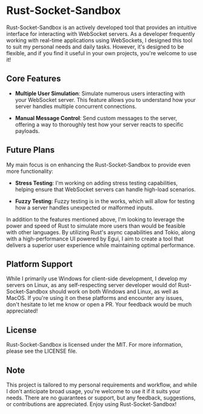 # Rust-Socket-Sandbox

Rust-Socket-Sandbox is an actively developed tool that provides an intuitive interface for interacting with WebSocket servers. As a developer frequently working with real-time applications using WebSockets, I designed this tool to suit my personal needs and daily tasks. However, it's designed to be flexible, and if you find it useful in your own projects, you're welcome to use it!

## Core Features

- **Multiple User Simulation**: Simulate numerous users interacting with your WebSocket server. This feature allows you to understand how your server handles multiple concurrent connections.

- **Manual Message Control**: Send custom messages to the server, offering a way to thoroughly test how your server reacts to specific payloads.

## Future Plans

My main focus is on enhancing the Rust-Socket-Sandbox to provide even more functionality:

- **Stress Testing**: I'm working on adding stress testing capabilities, helping ensure that WebSocket servers can handle high-load scenarios.

- **Fuzzy Testing**: Fuzzy testing is in the works, which will allow for testing how a server handles unexpected or malformed inputs.

In addition to the features mentioned above, I'm looking to leverage the power and speed of Rust to simulate more users than would be feasible with other languages. By utilizing Rust's async capabilities and Tokio, along with a high-performance UI powered by Egui, I aim to create a tool that delivers a superior user experience while maintaining optimal performance.

## Platform Support

While I primarily use Windows for client-side development, I develop my servers on Linux, as any self-respecting server developer would do! Rust-Socket-Sandbox should work on both Windows and Linux, as well as MacOS. If you're using it on these platforms and encounter any issues, don't hesitate to let me know or open a PR. Your feedback would be much appreciated!

## License

Rust-Socket-Sandbox is licensed under the MIT. For more information, please see the LICENSE file.

## Note

This project is tailored to my personal requirements and workflow, and while I don't anticipate broad usage, you're welcome to use it if it suits your needs. There are no guarantees or support, but any feedback, suggestions, or contributions are appreciated. Enjoy using Rust-Socket-Sandbox!
